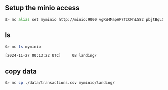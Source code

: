 ## Setup the minio access

```sh
$> mc alias set myminio http://minio:9000 vgRW4MapAP7TICMnL582 pbjtBqLOFAM7PT6bHjPiEaPAnce9oHh44ZSL33ue
```

## ls
```sh
$> mc ls myminio

[2024-11-27 00:13:22 UTC]     0B landing/
```

## copy data
```sh
$> mc cp ./data/transactions.csv myminio/landing/
```